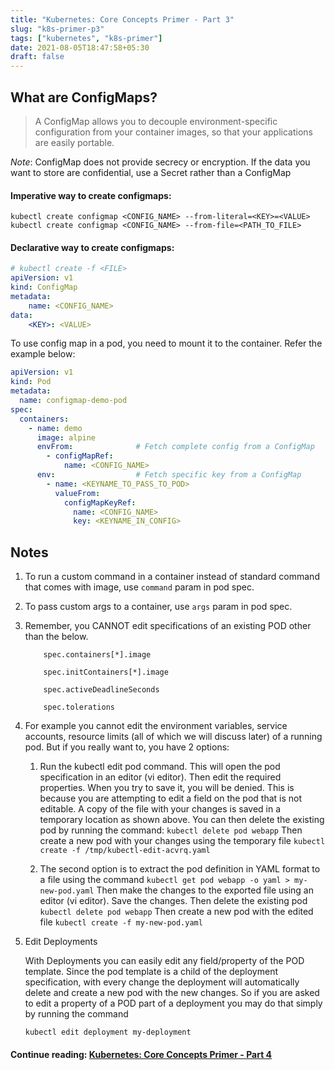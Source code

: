 ```yaml
---
title: "Kubernetes: Core Concepts Primer - Part 3"
slug: "k8s-primer-p3"
tags: ["kubernetes", "k8s-primer"]
date: 2021-08-05T18:47:58+05:30
draft: false
---
```

## What are ConfigMaps?
> A ConfigMap allows you to decouple environment-specific configuration from your container images, so that your applications are easily portable. 

*Note*: ConfigMap does not provide secrecy or encryption. If the data you want to store are confidential, use a Secret rather than a ConfigMap

#### Imperative way to create configmaps: 
```
kubectl create configmap <CONFIG_NAME> --from-literal=<KEY>=<VALUE>
kubectl create configmap <CONFIG_NAME> --from-file=<PATH_TO_FILE>
```

#### Declarative way to create configmaps:
```yaml
# kubectl create -f <FILE>
apiVersion: v1
kind: ConfigMap
metadata:
    name: <CONFIG_NAME>
data:
    <KEY>: <VALUE>
```

To use config map in a pod, you need to mount it to the container. Refer the example below:
```yaml
apiVersion: v1
kind: Pod
metadata:
  name: configmap-demo-pod
spec:
  containers:
    - name: demo
      image: alpine
      envFrom:              # Fetch complete config from a ConfigMap
        - configMapRef:
            name: <CONFIG_NAME>
      env:                  # Fetch specific key from a ConfigMap
        - name: <KEYNAME_TO_PASS_TO_POD>
          valueFrom:
            configMapKeyRef:
              name: <CONFIG_NAME>
              key: <KEYNAME_IN_CONFIG>
```


## Notes

1. To run a custom command in a container instead of standard command that comes with image, use `command` param in pod spec.

2. To pass custom args to a container, use `args` param in pod spec.

3. Remember, you CANNOT edit specifications of an existing POD other than the below.
    ```
        spec.containers[*].image

        spec.initContainers[*].image

        spec.activeDeadlineSeconds

        spec.tolerations
    ```
4. For example you cannot edit the environment variables, service accounts, resource limits (all of which we will discuss later) of a running pod. But if you really want to, you have 2 options:

    1. Run the kubectl edit pod <pod name> command.  This will open the pod specification in an editor (vi editor). Then edit the required properties. When you try to save it, you will be denied. 
    This is because you are attempting to edit a field on the pod that is not editable. 
    A copy of the file with your changes is saved in a temporary location as shown above. 
    You can then delete the existing pod by running the command: `kubectl delete pod webapp`
    Then create a new pod with your changes using the temporary file
    `kubectl create -f /tmp/kubectl-edit-acvrq.yaml`

    2. The second option is to extract the pod definition in YAML format to a file using the command `kubectl get pod webapp -o yaml > my-new-pod.yaml`
    Then make the changes to the exported file using an editor (vi editor). Save the changes. Then delete the existing pod `kubectl delete pod webapp`
    Then create a new pod with the edited file `kubectl create -f my-new-pod.yaml`


5. Edit Deployments

    With Deployments you can easily edit any field/property of the POD template. Since the pod template is a child of the deployment specification,  with every change the deployment will automatically delete and create a new pod with the new changes. So if you are asked to edit a property of a POD part of a deployment you may do that simply by running the command

    `kubectl edit deployment my-deployment`

#### **Continue reading**: [Kubernetes: Core Concepts Primer - Part 4](../k8s-primer-p4/)